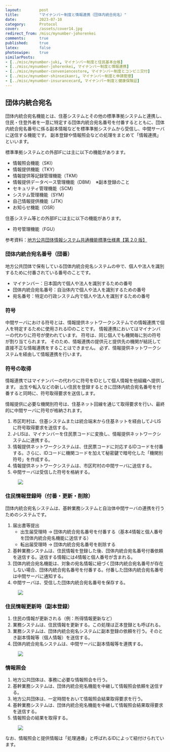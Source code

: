 ```yaml
---
layout:        post
title:         "マイナンバー制度と情報連携（団体内統合宛名）"
date:          2023-07-10
category:      Protocol
cover:         /assets/cover14.jpg
redirect_from: /misc/mynumber-johorenkei
comments:      true
published:     true
latex:         false
photoswipe:    true
similarPosts:
- [../misc/mynumber-juki, マイナンバー制度と住民基本台帳]
- [../misc/mynumber-johorenkei, マイナンバー制度と情報連携]
- [../misc/mynumber-conveniencestore, マイナンバー制度とコンビニ交付]
- [../misc/mynumber-shinseikanri, マイナンバー制度と申請管理]
- [../misc/mynumber-insurancecard, マイナンバー制度と健康保険証]
---
```



## 団体内統合宛名

団体内統合宛名機能とは、住基システムとその他の標準準拠システムと連携し、住民・住登外者を一意に特定する団体内統合宛名番号を付番するとともに、団体内統合宛名番号に係る副本情報などを標準準拠システムから受信し、中間サーバに送信する機能です。
副本登録や情報照会などの処理をまとめて「情報連携」といいます。

標準準拠システムとの外部IFには主に以下の機能があります。
- 情報照会機能（SKI）
- 情報提供機能（TKY）
- 情報提供等記録管理機能（TKM）
- 情報提供データベース管理機能（DBM）　※副本登録のこと
- セキュリティ管理機能（SCM）
- システム管理機能（SYM）
- 自己情報提供機能（JTK）
- お知らせ機能（OSR）

住基システム等との外部IFには主に以下の機能があります。
- 符号管理機能（FGU）

参考資料：[地方公共団体情報システム共通機能標準仕様書【第 2.0 版】](https://www.digital.go.jp/assets/contents/node/basic_page/field_ref_resources/c58162cb-92e5-4a43-9ad5-095b7c45100c/5bb5048e/20230411_local_governments_03.pdf)

### 団体内統合宛名番号（団番）

地方公共団体で保有している団体内統合宛名システムの中で、個人や法人を識別するために付番されている番号のことです。

- マイナンバー：日本国内で個人や法人を識別するための番号
- 団体内統合宛名番号：自治体内で個人や法人を識別するための番号
- 宛名番号：特定の行政システム内で個人や法人を識別するための番号

### 符号
中間サーバにおける符号とは、情報提供ネットワークシステムでの情報連携で個人を特定するために使用されるIDのことです。
情報連携においてはマイナンバーの代わりに符号が使われています。
符号は、同じ個人でも機関毎に別の符号が割り当てられます。
そのため、情報連携の提供元と提供先の機関が結託して直接不正な情報連携をすることはできません。
必ず、情報提供ネットワークシステムを経由して情報連携を行います。

### 符号の取得

情報連携ではマイナンバーの代わりに符号をIDとして個人情報を他組織へ提供します。
出生や転入などの新しい住民を登録するときに団体内統合宛名番号を付番すると同時に、符号取得要求を送信します。

情報提供に必要な機関別符号は、住基ネット回線を通じて取得要求を行い、最終的に中間サーバに符号が格納されます。

1. 市区町村は、住基システムまたは統合端末から住基ネットを経由してJ-LISに符号取得要求を送信する。
1. J-LISは、マイナンバーを住民票コードに変換し、情報提供ネットワークシステムに連携する。
1. 情報提供ネットワークシステムは、住民票コードに対応するIDコードを付番する。さらに、IDコードに機関コードを加えて秘密鍵で暗号化した「機関別符号」を作成する。
1. 情報提供ネットワークシステムは、市区町村の中間サーバに送信する。
1. 中間サーバは受信した符号を格納する。

<figure>
<img src="{{ site.baseurl }}/media/post/mynumber/mynumber-johorenkei-1.png" />
</figure>

### 住民情報登録時（付番・更新・削除）

団体内統合宛名システムは、基幹業務システムと自治体中間サーバの連携を行うためのシステムです。

1. 届出書等提出
    - 出生届受理時 → 団体内統合宛名番号を付番する（基本4情報と個人番号を団体内統合宛名機能に送信する）
    - 転出届受理時 → 団体内統合宛名番号を削除する
1. 基幹業務システムは、住民情報を登録した後、団体内統合宛名番号付番依頼を送信する。送信する情報には4情報と個人番号が含まれる。
1. 団体内統合宛名機能は、対象の宛名情報に紐づく団体内統合宛名番号が存在しない場合、団体内統合宛名番号を付番する。付番した団体内統合宛名番号は中間サーバに通知する。
1. 中間サーバは、受信した団体内統合宛名番号を保存する。

<figure>
<img src="{{ site.baseurl }}/media/post/mynumber/mynumber-johorenkei-2.png" />
</figure>


### 住民情報更新時（副本登録）

1. 住民の情報が更新される（例：所得情報更新など）
1. 業務システムは、住民情報を更新する。この処理は正本登録とも呼ばれる。
1. 業務システムは、団体内統合宛名システムに副本登録の依頼を行う。そのとき副本情報等（個人情報）を送信する。
1. 団体内統合宛名システムは、中間サーバに副本情報等を連携する。

<figure>
<img src="{{ site.baseurl }}/media/post/mynumber/mynumber-johorenkei-3.png" />
</figure>


### 情報照会

1. 地方公共団体は、事務に必要な情報照会を行う。
1. 基幹業務システムは、団体内統合宛名機能を中継して情報照会依頼を送信する。
1. 地方公共団体は、一定時間をおいて情報照会結果取得要求を行う。
1. 基幹業務システムは、団体内統合宛名機能を中継して情報照会結果取得要求を送信する。
1. 情報照会の結果を取得する。

<figure>
<img src="{{ site.baseurl }}/media/post/mynumber/mynumber-johorenkei-4.png" />
</figure>


なお、情報照会と提供情報は「処理通番」と呼ばれるIDによって紐付けられています。

